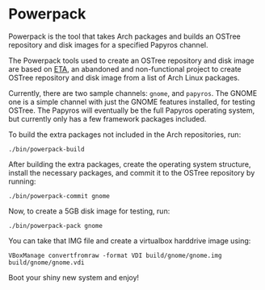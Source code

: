 Powerpack
=========

Powerpack is the tool that takes Arch packages and builds an OSTree repository
and disk images for a specified Papyros channel.

The Powerpack tools used to create an OSTree repository and disk image are based
on [ETA](https://github.com/ayopa/eta/), an abandoned and non-functional project
to create OSTree repository and disk image from a list of Arch Linux packages.

Currently, there are two sample channels: `gnome`, and `papyros`. The GNOME one
is a simple channel with just the GNOME features installed, for testing OSTree.
The Papyros will eventually be the full Papyros operating system, but currently
only has a few framework packages included.

To build the extra packages not included in the Arch repositories, run:

    ./bin/powerpack-build

After building the extra packages, create the operating system structure,
install the necessary packages, and commit it to the OSTree repository by running:

    ./bin/powerpack-commit gnome

Now, to create a 5GB disk image for testing, run:

    ./bin/powerpack-pack gnome

You can take that IMG file and create a virtualbox harddrive image using:

    VBoxManage convertfromraw -format VDI build/gnome/gnome.img build/gnome/gnome.vdi

Boot your shiny new system and enjoy!
